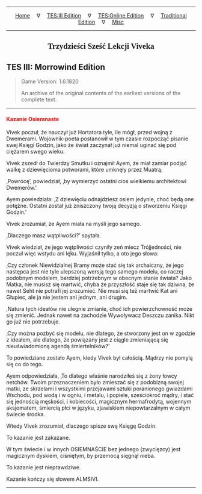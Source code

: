 
---

<!-- Jekyll Page Links -->

<center>
<a href="../../../../index.html">Home</a>
&emsp;&nabla;&emsp;
<a href="../../../index-tes3.html">TES:III Edition</a>
&emsp;&nabla;&emsp;
<a href="../../../index-teso.html">TES:Online Edition</a>
&emsp;&nabla;&emsp;
<a href="../../../index-traditional.html">Traditional Edition</a>
&emsp;&nabla;&emsp;
<a href="../../../index-misc.html">Misc</a>
</center>

<!-- Markdown Body Below: -->

---

<center>
<h2><span style="font-family:Georgia">Trzydzieści Sześć Lekcji Viveka</span></h2>
</center>

## TES III: Morrowind Edition

> Game Version: 1.6.1820
>
> An archive of the original contents of the earliest versions of the complete text.

---

#### <span style="color:red">Kazanie Osiemnaste</span>

Vivek poczuł, że nauczył już Hortatora tyle, ile mógł, przed wojną z Dwemerami. Wojownik-poeta postanowił w tym czasie rozpocząć pisanie swej Księgi Godzin, jako że świat zaczynał już niemal uginać się pod ciężarem swego wieku.

Vivek zszedł do Twierdzy Smutku i oznajmił Ayem, że miał zamiar podjąć walkę z dziewięcioma potworami, które umknęły przez Muatrą.

‚Powrócę’, powiedział, ‚by wymierzyć ostatni cios wielkiemu architektowi Dwemerów.’

Ayem powiedziała: ‚Z dziewięciu odnajdziesz osiem jedynie, choć będą one potężne. Ostatni został już zniszczony twoją decyzją o stworzeniu Księgi Godzin.’

Vivek zrozumiał, że Ayem miała na myśli jego samego.

‚Dlaczego masz wątpliwości?’ spytała.

Vivek wiedział, że jego wątpliwości czyniły zeń miecz Trójjedności, nie poczuł więc wstydu ani lęku. Wyjaśnił tylko, a oto jego słowa:

‚Czy członek Niewidzialnej Bramy może stać się tak archaiczny, że jego następca jest nie tyle ulepszoną wersją tego samego modelu, co raczej podobnym modelem, bardziej potrzebnym w obecnym stanie świata? Jako Matka, nie musisz się martwić, chyba że przyszłość staje się tak dziwna, że nawet Seht nie potrafi jej zrozumieć. Nie musi się też martwić Kat ani Głupiec, ale ja nie jestem ani jednym, ani drugim.

‚Natura tych ideałów nie ulegnie zmianie, choć ich powierzchowność może się zmienić. Jednak nawet na zachodzie Wywoływacz Deszczu zanika. Nikt go już nie potrzebuje.

‚Czy można pozbyć się modelu, nie dlatego, że stworzony jest on w zgodzie z ideałem, ale dlatego, że powiązany jest z ciągle zmieniającą się nieuświadomioną agendą śmiertelników?’

To powiedziane zostało Ayem, kiedy Vivek był całością. Mądrzy nie pomylą się co do tego.

Ayem odpowiedziała, ‚To dlatego właśnie narodziłeś się z żony łowcy netchów. Twoim przeznaczeniem było zmieszać się z podobizną swojej matki, ze skrzelami i wszystkimi przejawami sztuki poranionego gwiazdami Wschodu, pod wodą i w ogniu, i metalu, i popiele, sześciokroć mądry, i stać się jednością męskości, i kobiecości, magicznym hermafrodytą, wojennym aksjomatem, śmiercią płci w języku, zjawiskiem niepowtarzalnym w całym świecie środka.

Wtedy Vivek zrozumiał, dlaczego spisze swą Księgę Godzin.

To kazanie jest zakazane.

W tym świecie i w innych OSIEMNAŚCIE bez jednego (zwycięzcy) jest magicznym dyskiem, ciśniętym, by przemocą sięgnął nieba.

To kazanie jest nieprawdziwe.

Kazanie kończy się słowem ALMSIVI.

---
